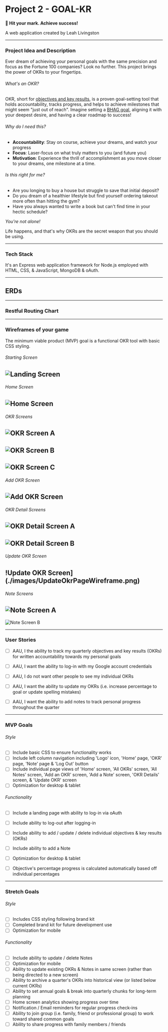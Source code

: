 # Project 2 - GOAL-KR

**🎯 Hit your mark. Achieve success!**

A web application created by Leah Livingston



---
### **Project Idea and Description**
Ever dream of achieving your personal goals with the same precision and focus as the Fortune 100 companies? Look no further. This project brings the power of OKRs to your fingertips. 

###### What's an OKR?
OKR, short for [objectives and key results](https://www.forbes.com/advisor/business/what-is-an-okr-definition-examples/), is a proven goal-setting tool that holds accountability, tracks progress, and helps to achieve milestones that might seem "just out of reach". Imagine setting a [BHAG goal](https://asana.com/resources/bhag-big-hairy-audacious-goal), aligning it with your deepest desire, and having a clear roadmap to success!


###### Why do I need this?
* **Accountability**: Stay on course, achieve your dreams, and watch your progress
* **Focus**: Laser-focus on what truly matters to you (and future you)
* **Motivation**: Experience the thrill of accomplishment as you move closer to your dreams, one milestone at a time.


###### Is this right for me?
* Are you longing to buy a house but struggle to save that initial deposit?
* Do you dream of a healthier lifestyle but find yourself ordering takeout more often than hitting the gym?
* Have you always wanted to write a book but can't find time in your hectic schedule?

*You're not alone!* 

Life happens, and that's why OKRs are the secret weapon that you should be using.

---
### **Tech Stack**
It's an Express web application framework for Node.js employed with HTML, CSS, & JavaScript, MongoDB & oAuth.



---
## ERDs



---
### **Restful Routing Chart**






---
### **Wireframes of your game**
The minimum viable product (MVP) goal is a functional OKR tool with basic CSS styling.

###### Starting Screen
![Landing Screen](./images/LandingPageWireframe.png)
---
###### Home Screen
![Home Screen](./images/HomePageWireframe.png)
---
###### OKR Screens
![OKR Screen A](./images/OkrPageWireframeA.png)
---
![OKR Screen B](./images/OkrPageWireframeB.png)
---
![OKR Screen C](./images/OkrPageWireframeC.png)
---
###### Add OKR Screen
![Add OKR Screen](./images/AddOkrPageWireframe.png)
---
###### OKR Detail Screens
![OKR Detail Screen A](./images/OkrDetailPageWireframeA.png)
---
![OKR Detail Screen B](./images/OkrDetailPageWireframeB.png)
---
###### Update OKR Screen
!Update OKR Screen](./images/UpdateOkrPageWireframe.png)
---
###### Note Screens
![Note Screen A](./images/NotesPageWireframeA.png)
---
![Note Screen B](./images/NotesPageWireframeB.png)



---
### **User Stories**
- [ ] AAU, I the ability to track my quarterly objectives and key results (OKRs) for written accountability towards my personal goals
- [ ] AAU, I want the ability to log-in with my Google account credentials
- [ ] AAU, I do not want other people to see my individual OKRs
- [ ] AAU, I want the ability to update my OKRs (i.e. increase percentage to goal or update spelling mistakes)
- [ ] AAU, I want the ability to add notes to track personal progress throughout the quarter



---
### **MVP Goals**

###### Style
- [ ] Include basic CSS to ensure functionality works
- [ ] Include left column navigation including 'Logo' icon, 'Home' page, 'OKR' page, 'Note' page & 'Log Out' button
- [ ] Include individual page views of 'Home' screen, 'All OKRs' screen, 'All Notes' screen, 'Add an OKR' screen, 'Add a Note' screen, 'OKR Details' screen, & 'Update OKR' screen
- [ ] Optimization for desktop & tablet

###### Functionality
- [ ] Include a landing page with ability to log-in via oAuth
- [ ] Include ability to log-out after logging-in
- [ ] Include ability to add / update / delete individual objectives & key results (OKRs) 
- [ ] Include ability to add a Note
- [ ] Optimization for desktop & tablet  
- [ ] Objective's percentage progress is calculated automatically based off individual percentages



---
### **Stretch Goals**

###### Style
- [ ] Includes CSS styling following brand kit
- [ ] Completed brand kit for future development use
- [ ] Optimization for mobile

###### Functionality
- [ ] Include ability to update / delete Notes 
- [ ] Optimization for mobile
- [ ] Ability to update existing OKRs & Notes in same screen (rather than being directed to a new screen)
- [ ] Ability to archive a quarter's OKRs into historical view (or listed below current OKRs)
- [ ] Ability to set annual goals & break into quarterly chunks for long-term planning
- [ ] Home screen analytics showing progress over time
- [ ] Notification / Email reminders for regular progress check-ins
- [ ] Ability to join group (i.e. family, friend or professional group) to work toward shared common goals
- [ ] Ability to share progress with family members / friends